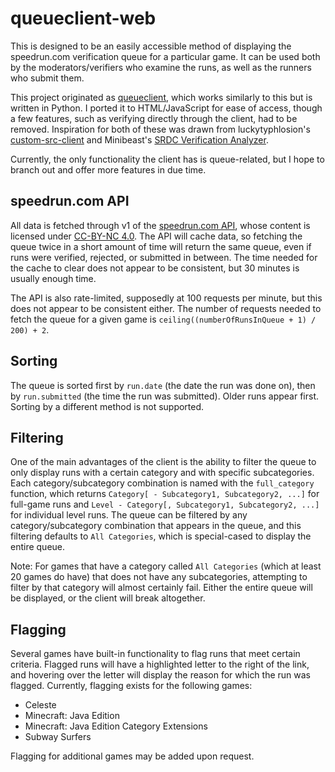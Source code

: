 # queueclient-web
This is designed to be an easily accessible method of displaying the speedrun.com verification queue for a particular game. It can be used both by the moderators/verifiers who examine the runs, as well as the runners who submit them.

This project originated as [queueclient](https://github.com/randomidiot13/queueclient), which works similarly to this but is written in Python. I ported it to HTML/JavaScript for ease of access, though a few features, such as verifying directly through the client, had to be removed. Inspiration for both of these was drawn from luckytyphlosion's [custom-src-client](https://github.com/luckytyphlosion/custom-src-client) and Minibeast's [SRDC Verification Analyzer](http://167.71.107.25:5000/).

Currently, the only functionality the client has is queue-related, but I hope to branch out and offer more features in due time.

## speedrun.com API
All data is fetched through v1 of the [speedrun.com API](https://github.com/speedruncomorg/api), whose content is licensed under [CC-BY-NC 4.0](https://creativecommons.org/licenses/by-nc/4.0/). The API will cache data, so fetching the queue twice in a short amount of time will return the same queue, even if runs were verified, rejected, or submitted in between. The time needed for the cache to clear does not appear to be consistent, but 30 minutes is usually enough time.

The API is also rate-limited, supposedly at 100 requests per minute, but this does not appear to be consistent either. The number of requests needed to fetch the queue for a given game is `ceiling((numberOfRunsInQueue + 1) / 200) + 2`.

## Sorting
The queue is sorted first by `run.date` (the date the run was done on), then by `run.submitted` (the time the run was submitted). Older runs appear first. Sorting by a different method is not supported.

## Filtering
One of the main advantages of the client is the ability to filter the queue to only display runs with a certain category and with specific subcategories. Each category/subcategory combination is named with the `full_category` function, which returns `Category[ - Subcategory1, Subcategory2, ...]` for full-game runs and `Level - Category[, Subcategory1, Subcategory2, ...]` for individual level runs. The queue can be filtered by any category/subcategory combination that appears in the queue, and this filtering defaults to `All Categories`, which is special-cased to display the entire queue.

Note: For games that have a category called `All Categories` (which at least 20 games do have) that does not have any subcategories, attempting to filter by that category will almost certainly fail. Either the entire queue will be displayed, or the client will break altogether.

## Flagging
Several games have built-in functionality to flag runs that meet certain criteria. Flagged runs will have a highlighted letter to the right of the link, and hovering over the letter will display the reason for which the run was flagged. Currently, flagging exists for the following games:
- Celeste
- Minecraft: Java Edition
- Minecraft: Java Edition Category Extensions
- Subway Surfers

Flagging for additional games may be added upon request.
